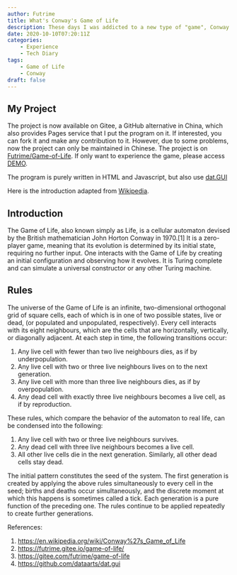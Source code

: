 ```yaml
---
author: Futrime
title: What's Conway's Game of Life
description: These days I was addicted to a new type of "game", Conway's Game of Life. And I've written a webpage of it.
date: 2020-10-10T07:20:11Z
categories:
    - Experience
    - Tech Diary
tags:
    - Game of Life
    - Conway
draft: false
---
```


## My Project

The project is now available on Gitee, a GitHub alternative in China, which also provides Pages service that I put the program on it. If interested, you can fork it and make any contribution to it. However, due to some problems, now the project can only be maintained in Chinese. The project is on [Futrime/Game-of-Life](https://github.com/futrime/Game-of-Life). If only want to experience the game, please access [DEMO](https://futrime.github.io/Game-of-Life/).

The program is purely written in HTML and Javascript, but also use [dat.GUI](https://github.com/dataarts/dat.gui)

Here is the introduction adapted from [Wikipedia](https://en.wikipedia.org/wiki/Conway%27s_Game_of_Life).

## Introduction

The Game of Life, also known simply as Life, is a cellular automaton devised by the British mathematician John Horton Conway in 1970.[1] It is a zero-player game, meaning that its evolution is determined by its initial state, requiring no further input. One interacts with the Game of Life by creating an initial configuration and observing how it evolves. It is Turing complete and can simulate a universal constructor or any other Turing machine.

## Rules

The universe of the Game of Life is an infinite, two-dimensional orthogonal grid of square cells, each of which is in one of two possible states, live or dead, (or populated and unpopulated, respectively). Every cell interacts with its eight neighbours, which are the cells that are horizontally, vertically, or diagonally adjacent. At each step in time, the following transitions occur:

1. Any live cell with fewer than two live neighbours dies, as if by underpopulation.
1. Any live cell with two or three live neighbours lives on to the next generation.
1. Any live cell with more than three live neighbours dies, as if by overpopulation.
1. Any dead cell with exactly three live neighbours becomes a live cell, as if by reproduction.

These rules, which compare the behavior of the automaton to real life, can be condensed into the following:

1. Any live cell with two or three live neighbours survives.
1. Any dead cell with three live neighbours becomes a live cell.
1. All other live cells die in the next generation. Similarly, all other dead cells stay dead.

The initial pattern constitutes the seed of the system. The first generation is created by applying the above rules simultaneously to every cell in the seed; births and deaths occur simultaneously, and the discrete moment at which this happens is sometimes called a tick. Each generation is a pure function of the preceding one. The rules continue to be applied repeatedly to create further generations.

References:
1. https://en.wikipedia.org/wiki/Conway%27s_Game_of_Life
1. https://futrime.gitee.io/game-of-life/
1. https://gitee.com/futrime/game-of-life
1. https://github.com/dataarts/dat.gui
